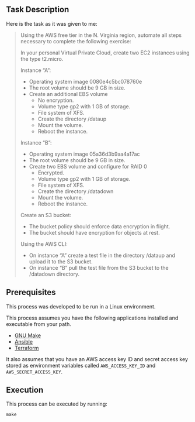 ## Task Description

Here is the task as it was given to me:

> Using the AWS free tier in the N. Virginia region, automate all steps necessary to complete the following exercise:
>
> In your personal Virtual Private Cloud, create two EC2 instances using the type t2.micro.
>
> Instance “A”:
>
> * Operating system image 0080e4c5bc078760e
> * The root volume should be 9 GB in size.
> * Create an additional EBS volume
>   * No encryption.
>   * Volume type gp2 with 1 GB of storage.
>   * File system of XFS.
>   * Create the directory /dataup
>   * Mount the volume.
>   * Reboot the instance.
>
> Instance “B”:
>
> * Operating system image 05a36d3b9aa4a17ac
> * The root volume should be 9 GB in size.
> * Create two EBS volume and configure for RAID 0
>   * Encrypted.
>   * Volume type gp2 with 1 GB of storage.
>   * File system of XFS.
>   * Create the directory /datadown
>   * Mount the volume.
>   * Reboot the instance.
>
> Create an S3 bucket:
>
> * The bucket policy should enforce data encryption in flight.
> * The bucket should have encryption for objects at rest.
>
> Using the AWS CLI:
>
> * On instance “A” create a test file in the directory /dataup and upload it to the S3 bucket.
> * On instance “B” pull the test file from the S3 bucket to the /datadown directory.

## Prerequisites 

This process was developed to be run in a Linux environment.

This process assumes you have the following applications installed and executable from your path.

* [GNU Make](https://www.gnu.org/software/make/)
* [Ansible](https://www.ansible.com/)
* [Terraform](https://www.terraform.io/)

It also assumes that you have an AWS access key ID and secret access key stored as environment variables called `AWS_ACCESS_KEY_ID` and `AWS_SECRET_ACCESS_KEY`.

## Execution

This process can be executed by running:

    make



